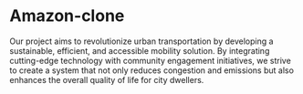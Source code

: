 # Amazon-clone
Our project aims to revolutionize urban transportation by developing a sustainable, efficient, and accessible mobility solution. By integrating cutting-edge technology with community engagement initiatives, we strive to create a system that not only reduces congestion and emissions but also enhances the overall quality of life for city dwellers.
